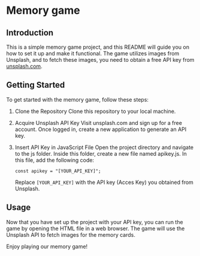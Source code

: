 # Memory game
## Introduction
This is a simple memory game project, and this README will guide you on how to set it up and make it functional. 
The game utilizes images from Unsplash, and to fetch these images, you need to obtain a free API key from [unsplash.com](https://unsplash.com/developers).

## Getting Started
To get started with the memory game, follow these steps:

1. Clone the Repository
Clone this repository to your local machine.

2. Acquire Unsplash API Key
Visit unsplash.com and sign up for a free account. Once logged in, create a new application to generate an API key.

3. Insert API Key in JavaScript File
Open the project directory and navigate to the js folder. Inside this folder, create a new file named apikey.js. In this file, add the following code:

    `const apikey = "[YOUR_API_KEY]";`

    Replace `[YOUR_API_KEY]` with the API key (Acces Key) you obtained from Unsplash.


## Usage
Now that you have set up the project with your API key, you can run the game by opening the HTML file in a web browser. The game will use the Unsplash API to fetch images for the memory cards.

Enjoy playing our memory game!
